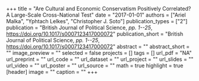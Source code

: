 +++
title = "Are Cultural and Economic Conservatism Positively Correlated? A Large-Scale Cross-National Test"
date = "2017-01-01"
authors = ["Ariel Malka", "Yphtach Lelkes", "Christopher J. Soto"]
publication_types = ["2"]
publication = "British Journal of Political Science, _pp. 1--25_, https://doi.org/10.1017/s0007123417000072"
publication_short = "British Journal of Political Science, _pp. 1--25_, https://doi.org/10.1017/s0007123417000072"
abstract = ""
abstract_short = ""
image_preview = ""
selected = false
projects = []
tags = []
url_pdf = "NA"
url_preprint = ""
url_code = ""
url_dataset = ""
url_project = ""
url_slides = ""
url_video = ""
url_poster = ""
url_source = ""
math = true
highlight = true
[header]
image = ""
caption = ""
+++
